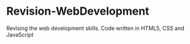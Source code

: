 # Revision-WebDevelopment
Revising the web development skills. Code written in HTML5, CSS and JavaScript

